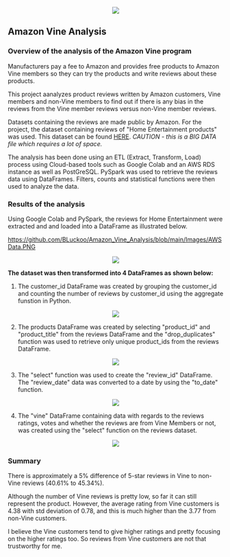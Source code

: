 <p align="center">
<image src="https://user-images.githubusercontent.com/82583576/129462078-923766d8-b765-4038-a86d-364b4faf586c.png"
</p>


## **Amazon Vine Analysis**
  
### Overview of the analysis of the Amazon Vine program ###  

Manufacturers pay a fee to Amazon and provides free products to Amazon Vine members so they can try the products and write reviews about these products.

This project aanalyzes product reviews written by Amazon customers, Vine members and non-Vine members to find out if there is any bias in the reviews from the Vine member reviews versus non-Vine member reviews.  
  
Datasets containing the reviews are made public by Amazon. For the project, the dataset containing reviews of "Home Entertainment products" was used. 
This dataset can be found [HERE](https://s3.amazonaws.com/amazon-reviews-pds/tsv/amazon_reviews_us_Home_Entertainment_v1_00.tsv.gz). *CAUTION - this is a BIG DATA file which requires a lot of space.*

The analysis has been done using an ETL (Extract, Transform, Load) process using Cloud-based tools such as Google Colab and an AWS RDS instance as well as PostGreSQL. 
PySpark was used to retrieve the reviews data using DataFrames. Filters, counts and statistical functions were then used to analyze the data.   
  

### Results of the analysis ###  

Using Google Colab and PySpark, the reviews for Home Entertainment were extracted and and loaded into a DataFrame as illustrated below.

https://github.com/BLuckoo/Amazon_Vine_Analysis/blob/main/Images/AWSData.PNG
  
<p align="center">
<image src="https://user-images.githubusercontent.com/82583576/129478139-2a41f3ae-0825-41e6-93a3-7f50b364558e.PNG"
</p>
  
**The dataset was then transformed into 4 DataFrames as shown below:**
 
1. The customer_id DataFrame was created by grouping the customer_id and counting the number of reviews by customer_id using the aggregate funstion in Python.

  
<p align="center">  
<image src="https://user-images.githubusercontent.com/82583576/129478243-b895595e-e764-4e77-9589-45025630cbd7.PNG"
</p>
  

  

  
2. The products DataFrame was created by selecting "product_id" and "product_title" from the reviews DataFrame and the "drop_duplicates" function was used to retrieve only unique product_ids from the reviews DataFrame.
  
<p align="center">   
<image src="https://user-images.githubusercontent.com/82583576/129478257-57a4c838-8264-4e85-9262-5a2ecbc3eef8.PNG"
</p>



  
3. The "select" function was used to create the "review_id" DataFrame. The "review_date" data was converted to a date by using the "to_date" function.
  
<p align="center">  
<image src="https://user-images.githubusercontent.com/82583576/129478263-7fdbec3c-d06e-433c-8526-8b2f064c2818.PNG"
</p>

  
 
  
4. The "vine" DataFrame containing data with regards to the reviews ratings, votes and whether the reviews are from Vine Members or not, was created using the "select" function on the reviews dataset. 
  
<p align="center">  
<image src="https://user-images.githubusercontent.com/82583576/129478270-e2758571-2ad0-48d9-8041-39cac48a41ab.PNG"
</p>
  
  
  
### Summary ###
  
There is approximately a 5% difference of 5-star reviews in Vine to non-Vine reviews (40.61% to 45.34%).

Although the number of Vine reviews is pretty low, so far it can still represent the product. However, the average rating from Vine customers is 4.38 with std deviation of 0.78, and this is much higher than the 3.77 from non-Vine customers.

I believe the Vine customers tend to give higher ratings and pretty focusing on the higher ratings too. So reviews from Vine customers are not that trustworthy for me.
